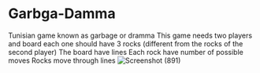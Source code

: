 # Garbga-Damma
Tunisian game known as garbage or dramma
This game needs two players and board each one should have 3 rocks (different from the rocks of the second player) 
The board have lines 
Each rock have number of possible moves 
Rocks move through lines
![Screenshot (891)](https://user-images.githubusercontent.com/98539210/173190041-91234979-2121-4fe4-9729-8248232a4fd5.png)



